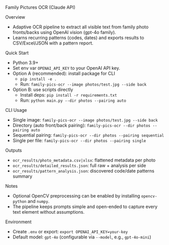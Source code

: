 Family Pictures OCR (Claude API)

Overview
- Adaptive OCR pipeline to extract all visible text from family photo fronts/backs using OpenAI vision (gpt-4o family).
- Learns recurring patterns (codes, dates) and exports results to CSV/Excel/JSON with a pattern report.

Quick Start
- Python 3.9+
- Set env var `OPENAI_API_KEY` to your OpenAI API key.
- Option A (recommended): install package for CLI
  - `pip install -e .`
  - Run: `family-pics-ocr --image photos/test.jpg --side back`
- Option B: use scripts directly
  - Install deps: `pip install -r requirements.txt`
  - Run: `python main.py --dir photos --pairing auto`

CLI Usage
- Single image: `family-pics-ocr --image photos/test.jpg --side back`
- Directory (auto front/back pairing): `family-pics-ocr --dir photos --pairing auto`
- Sequential pairing: `family-pics-ocr --dir photos --pairing sequential`
- Single per file: `family-pics-ocr --dir photos --pairing single`

Outputs
- `ocr_results/photo_metadata.csv|xlsx`: flattened metadata per photo
- `ocr_results/detailed_results.json`: full raw + analysis per side
- `ocr_results/pattern_analysis.json`: discovered code/date patterns summary

Notes
- Optional OpenCV preprocessing can be enabled by installing `opencv-python` and `numpy`.
- The pipeline keeps prompts simple and open-ended to capture every text element without assumptions.
 
Environment
- Create `.env` or export: `export OPENAI_API_KEY=your-key`
- Default model: `gpt-4o` (configurable via `--model`, e.g., `gpt-4o-mini`)
